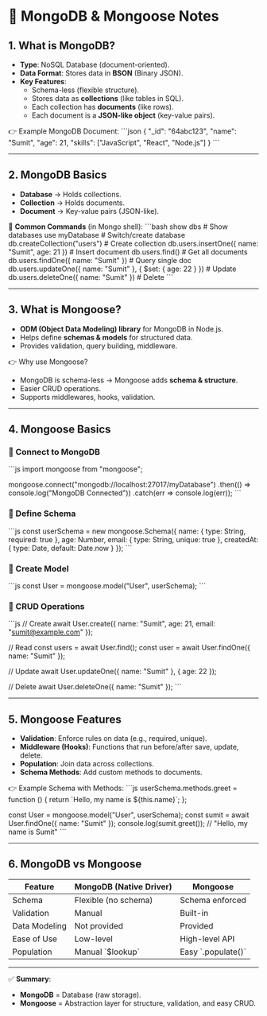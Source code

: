 
# 📘 MongoDB & Mongoose Notes

## 1. What is MongoDB?
- **Type**: NoSQL Database (document-oriented).  
- **Data Format**: Stores data in **BSON** (Binary JSON).  
- **Key Features**:
  - Schema-less (flexible structure).  
  - Stores data as **collections** (like tables in SQL).  
  - Each collection has **documents** (like rows).  
  - Each document is a **JSON-like object** (key-value pairs).  

👉 Example MongoDB Document:
\`\`\`json
{
  "_id": "64abc123",
  "name": "Sumit",
  "age": 21,
  "skills": ["JavaScript", "React", "Node.js"]
}
\`\`\`

---

## 2. MongoDB Basics
- **Database** → Holds collections.  
- **Collection** → Holds documents.  
- **Document** → Key-value pairs (JSON-like).  

🔑 **Common Commands** (in Mongo shell):
\`\`\`bash
show dbs               # Show databases
use myDatabase         # Switch/create database
db.createCollection("users")   # Create collection
db.users.insertOne({ name: "Sumit", age: 21 })   # Insert document
db.users.find()        # Get all documents
db.users.findOne({ name: "Sumit" })  # Query single doc
db.users.updateOne({ name: "Sumit" }, { $set: { age: 22 } }) # Update
db.users.deleteOne({ name: "Sumit" }) # Delete
\`\`\`

---

## 3. What is Mongoose?
- **ODM (Object Data Modeling) library** for MongoDB in Node.js.  
- Helps define **schemas & models** for structured data.  
- Provides validation, query building, middleware.  

👉 Why use Mongoose?
- MongoDB is schema-less → Mongoose adds **schema & structure**.  
- Easier CRUD operations.  
- Supports middlewares, hooks, validation.  

---

## 4. Mongoose Basics

### 🔹 Connect to MongoDB
\`\`\`js
import mongoose from "mongoose";

mongoose.connect("mongodb://localhost:27017/myDatabase")
  .then(() => console.log("MongoDB Connected"))
  .catch(err => console.log(err));
\`\`\`

### 🔹 Define Schema
\`\`\`js
const userSchema = new mongoose.Schema({
  name: { type: String, required: true },
  age: Number,
  email: { type: String, unique: true },
  createdAt: { type: Date, default: Date.now }
});
\`\`\`

### 🔹 Create Model
\`\`\`js
const User = mongoose.model("User", userSchema);
\`\`\`

### 🔹 CRUD Operations
\`\`\`js
// Create
await User.create({ name: "Sumit", age: 21, email: "sumit@example.com" });

// Read
const users = await User.find(); 
const user = await User.findOne({ name: "Sumit" });

// Update
await User.updateOne({ name: "Sumit" }, { age: 22 });

// Delete
await User.deleteOne({ name: "Sumit" });
\`\`\`

---

## 5. Mongoose Features
- **Validation**: Enforce rules on data (e.g., required, unique).  
- **Middleware (Hooks)**: Functions that run before/after save, update, delete.  
- **Population**: Join data across collections.  
- **Schema Methods**: Add custom methods to documents.  

👉 Example Schema with Methods:
\`\`\`js
userSchema.methods.greet = function () {
  return \`Hello, my name is \${this.name}\`;
};

const User = mongoose.model("User", userSchema);
const sumit = await User.findOne({ name: "Sumit" });
console.log(sumit.greet()); // "Hello, my name is Sumit"
\`\`\`

---

## 6. MongoDB vs Mongoose

| Feature        | MongoDB (Native Driver) | Mongoose |
|----------------|--------------------------|----------|
| Schema         | Flexible (no schema)    | Schema enforced |
| Validation     | Manual                  | Built-in |
| Data Modeling  | Not provided            | Provided |
| Ease of Use    | Low-level               | High-level API |
| Population     | Manual \`$lookup\`        | Easy \`.populate()\` |

---

✅ **Summary**:  
- **MongoDB** = Database (raw storage).  
- **Mongoose** = Abstraction layer for structure, validation, and easy CRUD.  
